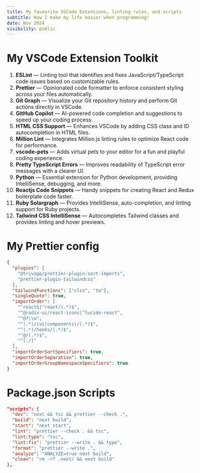 ```yaml
---
title: My favourite VSCode Extensions, linting rules, and scripts
subtitle: How I make my life easier when programming!
date: Nov 2024
visibility: public
---
```


# My VSCode Extension Toolkit

1. **ESLint** — Linting tool that identifies and fixes JavaScript/TypeScript code issues based on customizable rules.
2. **Prettier** — Opinionated code formatter to enforce consistent styling across your files automatically.
3. **Git Graph** — Visualize your Git repository history and perform Git actions directly in VSCode.
4. **GitHub Copilot** — AI-powered code completion and suggestions to speed up your coding process.
5. **HTML CSS Support** — Enhances VSCode by adding CSS class and ID autocompletion in HTML files.
6. **Million Lint** — Integrates Million.js linting rules to optimize React code for performance.
7. **vscode-pets** — Adds virtual pets to your editor for a fun and playful coding experience.
8. **Pretty TypeScript Errors** — Improves readability of TypeScript error messages with a clearer UI.
9. **Python** — Essential extension for Python development, providing IntelliSense, debugging, and more.
10. **Reactjs Code Snippets** — Handy snippets for creating React and Redux boilerplate code faster.
11. **Ruby Solargraph** — Provides IntelliSense, auto-completion, and linting support for Ruby projects.
12. **Tailwind CSS IntelliSense** — Autocompletes Tailwind classes and provides linting and hover previews.

# My Prettier config

```JSON
{
  "plugins": [
    "@trivago/prettier-plugin-sort-imports",
    "prettier-plugin-tailwindcss"
  ],
  "tailwindFunctions": ["clsx", "tw"],
  "singleQuote": true,
  "importOrder": [
    "^react$|^react/(.*)$",
    "^@radix-ui/react-icons|^lucide-react",
    "^@?\\w",
    "^(.*)/(ui|components)/(.*)$",
    "^(.*)/hooks/(.*)$",
    "^@/(.*)$",
    "^[./]"
  ],
  "importOrderSortSpecifiers": true,
  "importOrderSeparation": true,
  "importOrderGroupNamespaceSpecifiers": true
}
```

# Package.json Scripts

```JSON
"scripts": {
  "dev": "next && tsc && prettier --check .",
  "build": "next build",
  "start": "next start",
  "lint": "prettier --check . && tsc",
  "lint:type": "tsc",
  "lint:fix": "prettier --write . && type",
  "format": "prettier --write .",
  "analyze": "ANALYZE=true next build",
  "clean": "rm -rf .next/ && next build"
},
```
